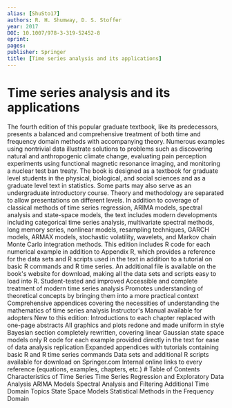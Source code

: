 ```yaml
---
alias: [ShuSto17]
authors: R. H. Shumway, D. S. Stoffer
year: 2017
DOI: 10.1007/978-3-319-52452-8
eprint: 
pages: 
publisher: Springer
title: [Time series analysis and its applications]
---
```


# Time series analysis and its applications

The fourth edition of this popular graduate textbook, like its predecessors, presents a balanced and comprehensive treatment of both time and frequency domain methods with accompanying theory. Numerous examples using nontrivial data illustrate solutions to problems such as discovering natural and anthropogenic climate change, evaluating pain perception experiments using functional magnetic resonance imaging, and monitoring a nuclear test ban treaty. The book is designed as a textbook for graduate level students in the physical, biological, and social sciences and as a graduate level text in statistics. Some parts may also serve as an undergraduate introductory course. Theory and methodology are separated to allow presentations on different levels. In addition to coverage of classical methods of time series regression, ARIMA models, spectral analysis and state-space models, the text includes modern developments including categorical time series analysis, multivariate spectral methods, long memory series, nonlinear models, resampling techniques, GARCH models, ARMAX models, stochastic volatility, wavelets, and Markov chain Monte Carlo integration methods. This edition includes R code for each numerical example in addition to Appendix R, which provides a reference for the data sets and R scripts used in the text in addition to a tutorial on basic R commands and R time series. An additional file is available on the book's website for download, making all the data sets and scripts easy to load into R. Student-tested and improved Accessible and complete treatment of modern time series analysis Promotes understanding of theoretical concepts by bringing them into a more practical context Comprehensive appendices covering the necessities of understanding the mathematics of time series analysis Instructor's Manual available for adopters New to this edition: Introductions to each chapter replaced with one-page abstracts All graphics and plots redone and made uniform in style Bayesian section completely rewritten, covering linear Gaussian state space models only R code for each example provided directly in the text for ease of data analysis replication Expanded appendices with tutorials containing basic R and R time series commands Data sets and additional R scripts available for download on Springer.com Internal online links to every reference (equations, examples, chapters, etc.) # Table of Contents Characteristics of Time Series Time Series Regression and Exploratory Data Analysis ARIMA Models Spectral Analysis and Filtering Additional Time Domain Topics State Space Models Statistical Methods in the Frequency Domain
